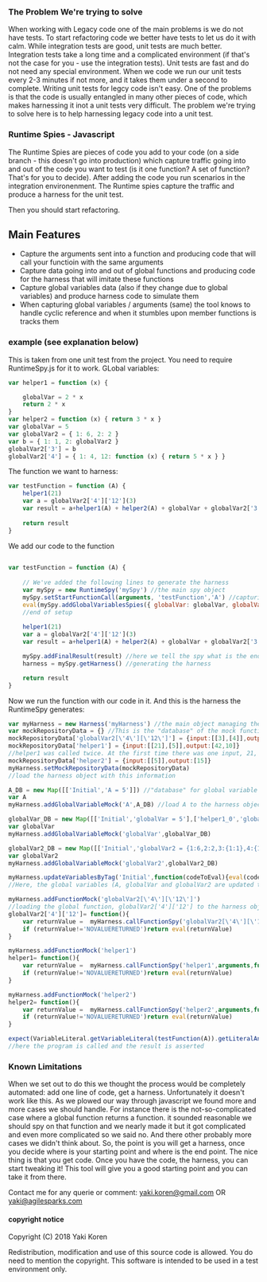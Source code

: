 ### The Problem We're trying to solve
When working with Legacy code one of the main problems is we do not have tests. To start refactoring code we better have tests to let us do it with calm.
While integration tests are good, unit tests are much better. Integration tests take a long time and a complicated environment (if that's not the case for you - use the integration tests). Unit tests are fast and do not need any special environment. When we code we run our unit tests every 2-3 minutes if not more, and it takes them under a second to complete.
Writing unit tests for legcy code isn't easy. One of the problems is that the code is usually entangled in many other pieces of code, which makes harnessing it inot a unit tests very difficult.
The problem we're trying to solve here is to help harnessing legacy code into a unit test.

### Runtime Spies - Javascript
The Runtime Spies are pieces of code you add to your code (on a side branch - this doesn't go into production) which capture traffic going into and out of the code you want to test (is it one function? A set of function? That's for you to decide).
After adding the code you run scenarios in the integration environenment. The Runtime spies capture the traffic and produce a harness for the unit test.

Then you should start refactoring.

## Main Features
- Capture the arguments sent into a function and producing code that will call your functioin with the same arguments
- Capture data going into and out of global functions and producing code for the harness that will imitate these functions
- Capture global variables data (also if they change due to global variables) and produce harness code to simulate them
- When capturing global variables / arguments (same) the tool knows to handle cyclic reference and when it stumbles upon member functions is tracks them

### example (see explanation below)
This is taken from one unit test from the project. You need to require RuntimeSpy.js for it to work.
GLobal variables:
```js
var helper1 = function (x) {

    globalVar = 2 * x
    return 2 * x
}
var helper2 = function (x) { return 3 * x }
var globalVar = 5
var globalVar2 = { 1: 6, 2: 2 }
var b = { 1: 1, 2: globalVar2 }
globalVar2['3'] = b
globalVar2['4'] = { 1: 4, 12: function (x) { return 5 * x } }
```
The function we want to harness:
```js
var testFunction = function (A) {
    helper1(21)
    var a = globalVar2['4']['12'](3)
    var result = a+helper1(A) + helper2(A) + globalVar + globalVar2['3']['2']['1'] + globalVar2['4']['12'](4)
    
    return result
}   
```
We add our code to the function
```js
 
var testFunction = function (A) {
            
    // We've added the following lines to generate the harness
    var mySpy = new RuntimeSpy('mySpy') //the main spy object
    mySpy.setStartFunctionCall(arguments, 'testFunction','A') //capturing the function's arguments (2nd paramtere is the function's name, third is the list of parameters
    eval(mySpy.addGlobalVariablesSpies({ globalVar: globalVar, globalVar2: globalVar2, helper1: helper1, helper2: helper2 }).getCodeToEvalToSpyOnVariables()) //spying on global variables
    //end of setup
    
    helper1(21)
    var a = globalVar2['4']['12'](3)
    var result = a+helper1(A) + helper2(A) + globalVar + globalVar2['3']['2']['1'] + globalVar2['4']['12'](4)

    mySpy.addFinalResult(result) //here we tell the spy what is the end result so it can later assert on it
    harness = mySpy.getHarness() //generating the harness

    return result
}

```
Now we run the function with our code in it. And this is the harness the RuntimeSpy generates:
```js
var myHarness = new Harness('myHarness') //the main object managing the operation
var mockRepositoryData = {} //This is the "database" of the mock functions
mockRepositoryData['globalVar2[\'4\'][\'12\']'] = {input:[[3],[4]],output:[15,20]}
mockRepositoryData['helper1'] = {input:[[21],[5]],output:[42,10]}
//helper1 was called twice. At the first time there was one input, 21, and the output was 42. At the second time it was 5 and 10.
mockRepositoryData['helper2'] = {input:[[5]],output:[15]}
myHarness.setMockRepositoryData(mockRepositoryData)
//load the harness object with this information

A_DB = new Map([['Initial','A = 5']]) //"database" for global variable A. It had one value throughout the program's run: 5
var A
myHarness.addGlobalVariableMock('A',A_DB) //load A to the harness object

globalVar_DB = new Map([['Initial','globalVar = 5'],['helper1_0','globalVar = 42'],['helper1_1','globalVar = 10']])
var globalVar
myHarness.addGlobalVariableMock('globalVar',globalVar_DB)

globalVar2_DB = new Map([['Initial','globalVar2 = {1:6,2:2,3:{1:1},4:{1:4,12:function(){}}};globalVar2[\'3\'][\'2\']=globalVar2']])
var globalVar2
myHarness.addGlobalVariableMock('globalVar2',globalVar2_DB)

myHarness.updateVariablesByTag('Initial',function(codeToEval){eval(codeToEval)})
//Here, the global variables (A, globalVar and globalVar2 are updated to to have the first value (tag == "Initial"))

myHarness.addFunctionMock('globalVar2[\'4\'][\'12\']')
//loading the global function, globalVar2['4']['12'] to the harness object. The below is the definition of the function
globalVar2['4']['12']= function(){
    var returnValue =  myHarness.callFunctionSpy('globalVar2[\'4\'][\'12\']',arguments,function(codeToEval){eval(codeToEval)})
    if (returnValue!='NOVALUERETURNED')return eval(returnValue)
}

myHarness.addFunctionMock('helper1')
helper1= function(){
    var returnValue =  myHarness.callFunctionSpy('helper1',arguments,function(codeToEval){eval(codeToEval)})
    if (returnValue!='NOVALUERETURNED')return eval(returnValue)
}

myHarness.addFunctionMock('helper2')
helper2= function(){
    var returnValue =  myHarness.callFunctionSpy('helper2',arguments,function(codeToEval){eval(codeToEval)})
    if (returnValue!='NOVALUERETURNED')return eval(returnValue)
}

expect(VariableLiteral.getVariableLiteral(testFunction(A)).getLiteralAndCyclicDefinition('result')).equals('result = 76')
//here the program is called and the result is asserted
```
### Known Limitations
When we set out to do this we thought the process would be completely automated: add one line of code, get a harness.
Unfortunately it doesn't work like this.
As we plowed our way through javascript we found more and more cases we should handle.
For instance there is the not-so-complicated case where a global function returns a function. it sounded reasonable we should spy on that function and we nearly made it but it got complicated and even more complicated so we said no.
And there other probably more cases we didn't think about.
So, the point is you will get a harness, once you decide where is your starting point and where is the end point. The nice thing is that you get code. Once you have the code, the harness, you can start tweaking it! This tool will give you a good starting point and you can take it from there.


Contact me for any querie or comment: yaki.koren@gmail.com OR yaki@agilesparks.com

#### copyright notice

Copyright (C) 2018 Yaki Koren
 
Redistribution, modification and use of this source code is allowed. You do need to mention the copyright.
This software is intended to be used in a test environment only.
